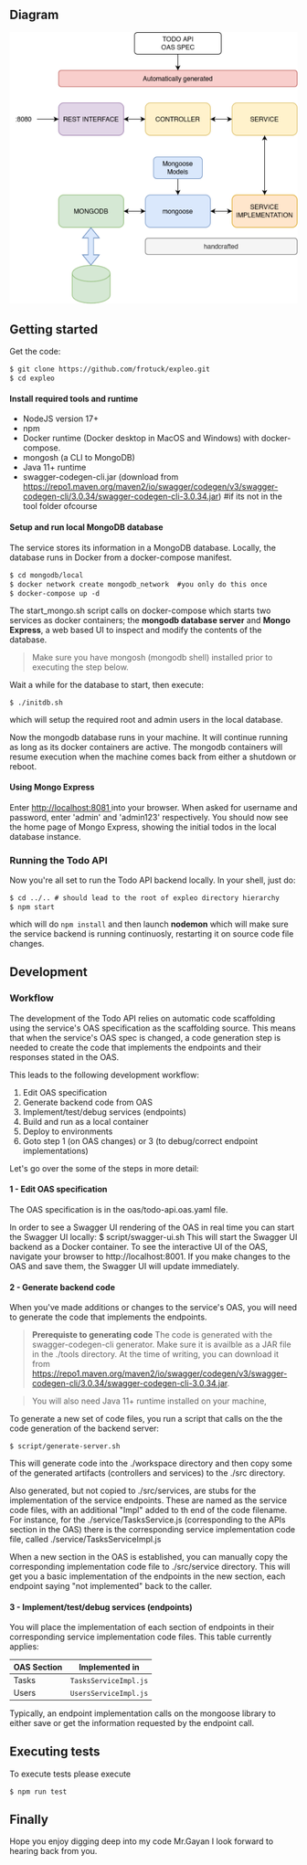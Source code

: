 ## Diagram

![diagram](./docs/Todo%20API%20Diagram.png)

## Getting started

Get the code:

    $ git clone https://github.com/frotuck/expleo.git
    $ cd expleo

#### Install required tools and runtime

- NodeJS version 17+
- npm
- Docker runtime (Docker desktop in MacOS and Windows) with docker-compose.
- mongosh (a CLI to MongoDB)
- Java 11+ runtime
- swagger-codegen-cli.jar (download from https://repo1.maven.org/maven2/io/swagger/codegen/v3/swagger-codegen-cli/3.0.34/swagger-codegen-cli-3.0.34.jar) #if its not in the tool folder ofcourse

#### Setup and run local MongoDB database

The service stores its information in a MongoDB database. Locally, the database runs in Docker from a docker-compose manifest.

    $ cd mongodb/local
    $ docker network create mongodb_network  #you only do this once
    $ docker-compose up -d

The start_mongo.sh script calls on docker-compose which starts two services as docker containers; the **mongodb database server** and **Mongo Express**, a web based UI to inspect and modify the contents of the database.

> Make sure you have mongosh (mongodb shell) installed prior to executing the step below.

Wait a while for the database to start, then execute:

    $ ./initdb.sh

which will setup the required root and admin users in the local database.

Now the mongodb database runs in your machine. It will continue running as long as its docker containers are active. The mongodb containers will resume execution when the machine comes back from either a shutdown or reboot.

#### Using Mongo Express

Enter [http://localhost:8081 ](http://localhost:8081)into your browser. When asked for username and password, enter 'admin' and 'admin123' respectively. You should now see the home page of Mongo Express, showing the initial todos in the local database instance.

### Running the Todo API

Now you're all set to run the Todo API backend locally. In your shell, just do:

    $ cd ../.. # should lead to the root of expleo directory hierarchy
    $ npm start

which will do `npm install` and then launch **nodemon** which will make sure the service backend is running continuosly, restarting it on source code file changes.

## Development

### Workflow

The development of the Todo API relies on automatic code scaffolding using the service's OAS specification as the scaffolding source. This means that when the service's OAS spec is changed, a code generation step is needed to create the code that implements the endpoints and their responses stated in the OAS.

This leads to the following development workflow:

1. Edit OAS specification
2. Generate backend code from OAS
3. Implement/test/debug services (endpoints)
4. Build and run as a local container
5. Deploy to environments
6. Goto step 1 (on OAS changes) or 3 (to debug/correct endpoint implementations)

Let's go over the some of the steps in more detail:

#### 1 - Edit OAS specification

The OAS specification is in the oas/todo-api.oas.yaml file.

In order to see a Swagger UI rendering of the OAS in real time you can start the Swagger UI locally:
$ script/swagger-ui.sh
This will start the Swagger UI backend as a Docker container. To see the interactive UI of the OAS, navigate your browser to http://localhost:8001. If you make changes to the OAS and save them, the Swagger UI will update immediately.

#### 2 - Generate backend code

When you've made additions or changes to the service's OAS, you will need to generate the code that implements the endpoints.

> **Prerequiste to generating code**
> The code is generated with the swagger-codegen-cli generator. Make sure it is availble as a JAR file in the ./tools directory. At the time of writing, you can download it from https://repo1.maven.org/maven2/io/swagger/codegen/v3/swagger-codegen-cli/3.0.34/swagger-codegen-cli-3.0.34.jar.

> You will also need Java 11+ runtime installed on your machine,

To generate a new set of code files, you run a script that calls on the the code generation of the backend server:

    $ script/generate-server.sh

This will generate code into the ./workspace directory and then copy some of the generated artifacts (controllers and services) to the ./src directory.

Also generated, but not copied to ./src/services, are stubs for the implementation of the service endpoints. These are named as the service code files, with an additional "Impl" added to th end of the code filename. For instance, for the ./service/TasksService.js (corresponding to the APIs section in the OAS) there is the corresponding service implementation code file, called ./service/TasksServiceImpl.js

When a new section in the OAS is established, you can manually copy the corresponding implementation code file to ./src/service directory. This will get you a basic implementation of the endpoints in the new section, each endpoint saying "not implemented" back to the caller.

#### 3 - Implement/test/debug services (endpoints)

You will place the implementation of each section of endpoints in their corresponding service implementation code files. This table currently applies:

| OAS Section | Implemented in        |
| ----------- | --------------------- |
| Tasks       | `TasksServiceImpl.js` |
| Users       | `UsersServiceImpl.js` |

Typically, an endpoint implementation calls on the mongoose library to either save or get the information requested by the endpoint call.

## Executing tests

To execute tests please execute

    $ npm run test

## Finally

Hope you enjoy digging deep into my code Mr.Gayan I look forward to hearing back from you.
